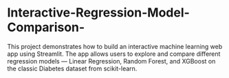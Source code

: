 # Interactive-Regression-Model-Comparison-
This project demonstrates how to build an interactive machine learning web app using Streamlit. The app allows users to explore and compare different regression models — Linear Regression, Random Forest, and XGBoost   on the classic Diabetes dataset from scikit-learn.
